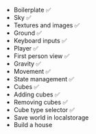 - Boilerplate ✅
- Sky ✅
- Textures and images ✅
- Ground ✅
- Keyboard inputs ✅
- Player ✅
- First person view ✅
- Gravity ✅
- Movement ✅
- State management ✅
- Cubes ✅
- Adding cubes ✅
- Removing cubes ✅
- Cube type selector ✅
- Save world in localstorage
- Build a house
